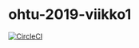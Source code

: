 # ohtu-2019-viikko1  

[![CircleCI](https://circleci.com/gh/joonasviljakainen/ohtu-2019-viikko1.svg?style=svg)](https://circleci.com/gh/joonasviljakainen/ohtu-2019-viikko1)
